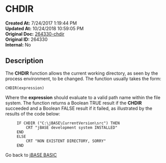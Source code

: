 # CHDIR

**Created At:** 7/24/2017 1:19:44 PM  
**Updated At:** 10/24/2018 10:59:05 PM  
**Original Doc:** [264330-chdir](https://docs.jbase.com/36868-jbase-basic/264330-chdir)  
**Original ID:** 264330  
**Internal:** No  

## Description

The **CHDIR** function allows the current working directory, as seen by the process environment, to be changed. The function usually takes the form:

```
CHDIR(expression)
```

Where the **expression** should evaluate to a valid path name within the file system. The function returns a Boolean TRUE result if the **CHDIR** succeeded and a Boolean FALSE result if it failed, as illustrated by the results of the code below:

```
     IF CHDIR ("C:\jBASE\CurrentVersion\src") THEN
         CRT "jBASE development system INSTALLED"
     END
     ELSE
         CRT "NON EXISTENT DIRECTORY, SORRY"
     END
```

Go back to [jBASE BASIC](./../README.md)
